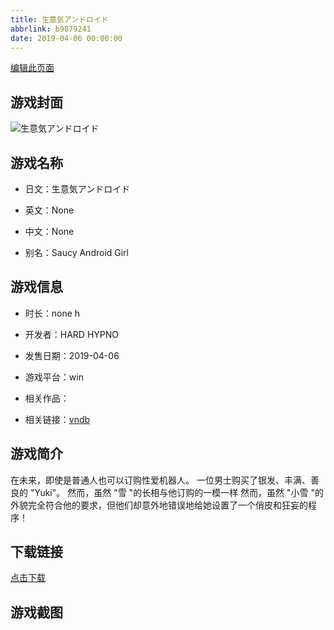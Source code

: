 ```yaml
---
title: 生意気アンドロイド
abbrlink: b9879241
date: 2019-04-06 00:00:00
---
```

[编辑此页面](https://github.com/ACG-3/ADV3-source/blob/main/source/_posts/%E7%94%9F%E6%84%8F%E6%B0%97%E3%82%A2%E3%83%B3%E3%83%89%E3%83%AD%E3%82%A4%E3%83%89.md)

## 游戏封面

![生意気アンドロイド](https://pan.timero.xyz/d/onedrive/img_lib_001/%E7%94%9F%E6%84%8F%E6%B0%97%E3%82%A2%E3%83%B3%E3%83%89%E3%83%AD%E3%82%A4%E3%83%89_cover.avif)


## 游戏名称

- 日文：生意気アンドロイド
- 英文：None
- 中文：None

- 别名：Saucy Android Girl


## 游戏信息

- 时长：none h
- 开发者：HARD HYPNO
- 发售日期：2019-04-06
- 游戏平台：win
- 相关作品：

- 相关链接：[vndb](https://vndb.org/v26247)


## 游戏简介

在未来，即使是普通人也可以订购性爱机器人。
一位男士购买了银发、丰满、善良的 "Yuki"。
然而，虽然 "雪 "的长相与他订购的一模一样
然而，虽然 "小雪 "的外貌完全符合他的要求，但他们却意外地错误地给她设置了一个俏皮和狂妄的程序！




## 下载链接

[点击下载](https://pan.timero.xyz/onedrive/adv_lib_001/%E7%94%9F%E6%84%8F%E6%B0%97%E3%82%A2%E3%83%B3%E3%83%89%E3%83%AD%E3%82%A4%E3%83%89)


## 游戏截图


